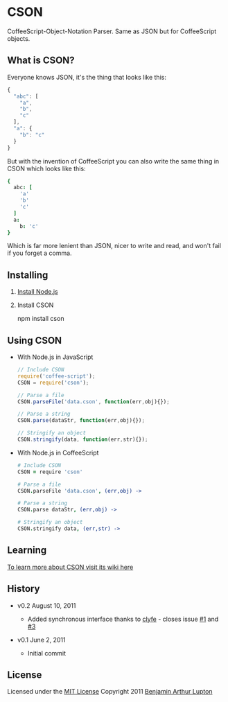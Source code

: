 # CSON

CoffeeScript-Object-Notation Parser. Same as JSON but for CoffeeScript objects.


## What is CSON?

Everyone knows JSON, it's the thing that looks like this:

``` javascript
{
  "abc": [
    "a",
    "b",
    "c"
  ],
  "a": {
    "b": "c"
  }
}
```

But with the invention of CoffeeScript you can also write the same thing in CSON which looks like this:

``` coffeescript
{
  abc: [
    'a'
    'b'
    'c'
  ]
  a:
    b: 'c'
}
```

Which is far more lenient than JSON, nicer to write and read, and won't fail if you forget a comma.


## Installing


1. [Install Node.js](https://github.com/balupton/node/wiki/Installing-Node.js)

2. Install CSON

    npm install cson


## Using CSON


- With Node.js in JavaScript

  ``` javascript
  // Include CSON
  require('coffee-script');
  CSON = require('cson');

  // Parse a file
  CSON.parseFile('data.cson', function(err,obj){});

  // Parse a string
  CSON.parse(dataStr, function(err,obj){});

  // Stringify an object
  CSON.stringify(data, function(err,str){});
  ```

- With Node.js in CoffeeScript
  
  ``` coffeescript
  # Include CSON
  CSON = require 'cson'

  # Parse a file
  CSON.parseFile 'data.cson', (err,obj) ->

  # Parse a string
  CSON.parse dataStr, (err,obj) ->

  # Stringify an object
  CSON.stringify data, (err,str) ->


## Learning

[To learn more about CSON visit its wiki here](https://github.com/balupton/cson.npm/wiki)


## History

- v0.2 August 10, 2011
  - Added synchronous interface thanks to [clyfe](https://github.com/clyfe) - closes issue [#1](https://github.com/balupton/cson.npm/issues/1) and [#3](https://github.com/balupton/cson.npm/pull/3)

- v0.1 June 2, 2011
  - Initial commit


## License

Licensed under the [MIT License](http://creativecommons.org/licenses/MIT/)
Copyright 2011 [Benjamin Arthur Lupton](http://balupton.com)